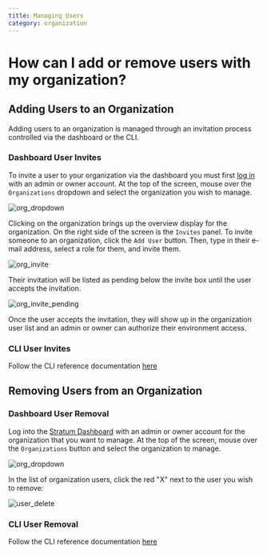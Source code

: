 ```yaml
---
title: Managing Users
category: organization
---
```


# How can I add or remove users with my organization?

## Adding Users to an Organization

Adding users to an organization is managed through an invitation process controlled via the dashboard or the CLI.

### Dashboard User Invites

To invite a user to your organization via the dashboard you must first [log in](https://stratum.catalyze.io) with an admin or owner account. At the top of the screen, mouse over the `Organizations` dropdown and select the organization you wish to manage.

![org_dropdown](images/organization_dropdown.png)

Clicking on the organization brings up the overview display for the organization. On the right side of the screen is the `Invites` panel. To invite someone to an organization, click the `Add User` button. Then, type in their e-mail address, select a role for them, and invite them.

![org_invite](images/organization_invite.png)

Their invitation will be listed as pending below the invite box until the user accepts the invitation.

![org_invite_pending](images/organization_invite_pending.png)

Once the user accepts the invitation, they will show up in the organization user list and an admin or owner can authorize their environment access.

### CLI User Invites

Follow the CLI reference documentation [here](paas/paas-cli-reference/invites)

## Removing Users from an Organization

### Dashboard User Removal

Log into the [Stratum Dashboard](https://stratum.catalyze.io) with an admin or owner account for the organization that you want to manage. At the top of the screen, mouse over the `Organizations` button and select the organization to manage.

![org_dropdown](images/organization_dropdown.png)

In the list of organization users, click the red "X" next to the user you wish to remove:

![user_delete](images/dashboard_user_delete.png)

### CLI User Removal

Follow the CLI reference documentation [here](/paas/paas-cli-reference/invites)
